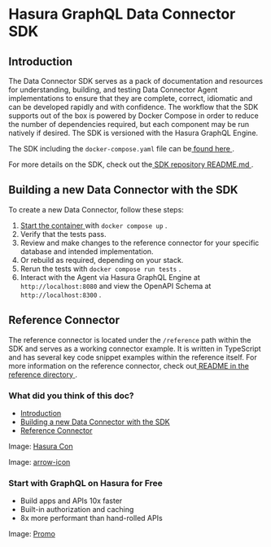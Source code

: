 # Hasura GraphQL Data Connector SDK

## Introduction​

The Data Connector SDK serves as a pack of documentation and resources for understanding, building, and testing Data
Connector Agent implementations to ensure that they are complete, correct, idiomatic and can be developed rapidly and
with confidence. The workflow that the SDK supports out of the box is powered by Docker Compose in order to reduce the
number of dependencies required, but each component may be run natively if desired. The SDK is versioned with the Hasura
GraphQL Engine.

The SDK including the `docker-compose.yaml` file can be[ found here ](https://github.com/hasura/graphql-engine/tree/master/dc-agents/sdk).

For more details on the SDK, check out the[ SDK repository README.md ](https://github.com/hasura/graphql-engine/blob/master/dc-agents/sdk/README.md).

## Building a new Data Connector with the SDK​

To create a new Data Connector, follow these steps:

1. [ Start the container ](https://github.com/hasura/graphql-engine/blob/master/dc-agents/sdk/docker-compose.yaml)with `docker compose up` .
2. Verify that the tests pass.
3. Review and make changes to the reference connector for your specific database and intended implementation.
4. Or rebuild as required, depending on your stack.
5. Rerun the tests with `docker compose run tests` .
6. Interact with the Agent via Hasura GraphQL Engine at `http://localhost:8080` and view the OpenAPI Schema at `http://localhost:8300` .


## Reference Connector​

The reference connector is located under the `/reference` path within the SDK and serves as a working connector example.
It is written in TypeScript and has several key code snippet examples within the reference itself. For more information
on the reference connector, check out[ README in the reference directory ](https://github.com/hasura/graphql-engine/tree/master/dc-agents/reference).

### What did you think of this doc?

- [ Introduction ](https://hasura.io/docs/latest/databases/data-connectors/data-connector-sdk/#introduction)
- [ Building a new Data Connector with the SDK ](https://hasura.io/docs/latest/databases/data-connectors/data-connector-sdk/#building-a-new-data-connector-with-the-sdk)
- [ Reference Connector ](https://hasura.io/docs/latest/databases/data-connectors/data-connector-sdk/#reference-connector)


Image: [ Hasura Con ](https://res.cloudinary.com/dh8fp23nd/image/upload/v1686154570/hasura-con-2023/has-con-light-date_r2a2ud.png)

Image: [ arrow-icon ](https://res.cloudinary.com/dh8fp23nd/image/upload/v1683723549/main-web/chevron-right_ldbi7d.png)

### Start with GraphQL on Hasura for Free

- Build apps and APIs 10x faster
- Built-in authorization and caching
- 8x more performant than hand-rolled APIs


Image: [ Promo ](https://hasura.io/docs/assets/images/hasura-free-ff60e409244e0ea12b5a3045d1a9096b.png)